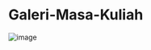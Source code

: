 # Galeri-Masa-Kuliah

![image](https://user-images.githubusercontent.com/67667654/213894952-731dff24-0857-4c89-86ad-fd4968997ba8.png)
